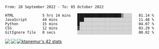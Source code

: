 <!--START_SECTION:waka-->

```text
From: 28 September 2022 - To: 05 October 2022

HTML             5 hrs 14 mins   ████████████████████▒░░░░   81.14 %
JavaScript       44 mins         ███░░░░░░░░░░░░░░░░░░░░░░   11.48 %
Python           15 mins         █░░░░░░░░░░░░░░░░░░░░░░░░   04.07 %
CSS              12 mins         ▓░░░░░░░░░░░░░░░░░░░░░░░░   03.29 %
GitIgnore file   0 secs          ░░░░░░░░░░░░░░░░░░░░░░░░░   00.02 %
```

<!--END_SECTION:waka-->
<a href="https://github.com/anuraghazra/github-readme-stats">
  <img align="left" src="https://github-readme-stats.vercel.app/api?username=Tanesan&count_private=true&show_icons=true" />
<img align="left" src="https://github-readme-stats.vercel.app/api/top-langs/?username=Tanesan" />
</a>

[![ktanemur's 42 stats](https://badge42.vercel.app/api/v2/cl1wslf6s002109l771rng2w8/stats?cursusId=21&coalitionId=62)](https://github.com/JaeSeoKim/badge42)
